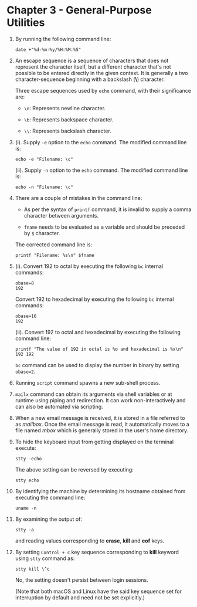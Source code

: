 # Chapter 3 - General-Purpose Utilities

1.  By running the following command line:

    `date +"%d-%m-%y/%H:%M:%S"`

2.  An escape sequence is a sequence of characters that does not represent the character itself, but a different character that's not possible to be entered directly in the given context. It is generally a two character-sequence beginning with a backslash (**\\**) character.

    Three escape sequences used by `echo` command, with their significance are:

    -   `\n`: Represents newline character.

    -   `\b`: Represents backspace character.

    -   `\\`: Represents backslash character.

3.  (i). Supply `-e` option to the `echo` command. The modified command line is:

    `echo -e "Filename: \c"`

    (ii). Supply `-n` option to the `echo` command. The modified command line is:

    `echo -n "Filename: \c"`

4.  There are a couple of mistakes in the command line:

    -   As per the syntax of `printf` command, it is invalid to supply a comma character between arguments.

    -   `fname` needs to be evaluated as a variable and should be preceded by `$` character.

    The corrected command line is:

    `printf "Filename: %s\n" $fname`

5.  (i). Convert 192 to octal by executing the following `bc` internal commands:

    `obase=8`
    <br/>
    `192`

    Convert 192 to hexadecimal by executing the following `bc` internal commands:

    `obase=16`
    <br/>
    `192`

    (ii). Convert 192 to octal and hexadecimal by executing the following command line:

    `printf "The value of 192 in octal is %o and hexadecimal is %x\n" 192 192`

    `bc` command can be used to display the number in binary by setting `obase=2`.

6.  Running `script` command spawns a new sub-shell process.

7.  `mailx` command can obtain its arguments via shell variables or at runtime using piping and redirection. It can work non-interactively and can also be automated via scripting.

8.  When a new email message is received, it is stored in a file referred to as _mailbox_. Once the email message is read, it automatically moves to a file named _mbox_ which is generally stored in the user's home directory.

9.  To hide the keyboard input from getting displayed on the terminal execute:

    `stty -echo`

    The above setting can be reversed by executing:

    `stty echo`

10. By identifying the machine by determining its hostname obtained from executing the command line:

    `uname -n`

11. By examining the output of:

    `stty -a`

    and reading values corresponding to **erase**, **kill** and **eof** keys.

12. By setting `Control + c` key sequence corresponding to **kill** keyword using `stty` command as:

    `stty kill \^c`

    No, the setting doesn't persist between login sessions.

    (Note that both macOS and Linux have the said key sequence set for interruption by default and need not be set explicitly.)
